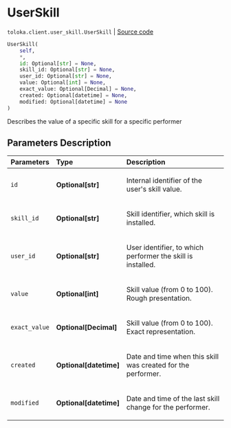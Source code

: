 # UserSkill
`toloka.client.user_skill.UserSkill` | [Source code](https://github.com/Toloka/toloka-kit/blob/v0.1.26/src/client/user_skill.py#L29)

```python
UserSkill(
    self,
    *,
    id: Optional[str] = None,
    skill_id: Optional[str] = None,
    user_id: Optional[str] = None,
    value: Optional[int] = None,
    exact_value: Optional[Decimal] = None,
    created: Optional[datetime] = None,
    modified: Optional[datetime] = None
)
```

Describes the value of a specific skill for a specific performer

## Parameters Description

| Parameters | Type | Description |
| :----------| :----| :-----------|
`id`|**Optional\[str\]**|<p>Internal identifier of the user&#x27;s skill value.</p>
`skill_id`|**Optional\[str\]**|<p>Skill identifier, which skill is installed.</p>
`user_id`|**Optional\[str\]**|<p>User identifier, to which performer the skill is installed.</p>
`value`|**Optional\[int\]**|<p>Skill value (from 0 to 100). Rough presentation.</p>
`exact_value`|**Optional\[Decimal\]**|<p>Skill value (from 0 to 100). Exact representation.</p>
`created`|**Optional\[datetime\]**|<p>Date and time when this skill was created for the performer.</p>
`modified`|**Optional\[datetime\]**|<p>Date and time of the last skill change for the performer.</p>
